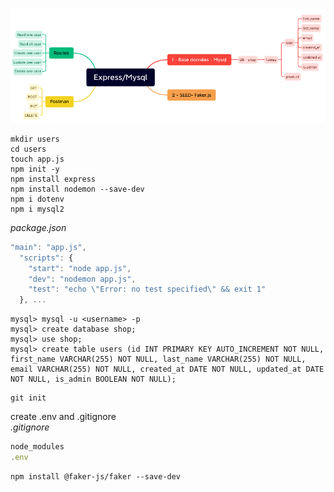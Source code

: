 ![scheme of project](./schema.png)

```
mkdir users
cd users
touch app.js
npm init -y
npm install express
npm install nodemon --save-dev
npm i dotenv
npm i mysql2
```
_package.json_

```js
"main": "app.js",
  "scripts": {
    "start": "node app.js",
    "dev": "nodemon app.js",
    "test": "echo \"Error: no test specified\" && exit 1"
  }, ...
```

```
mysql> mysql -u <username> -p
mysql> create database shop;
mysql> use shop;
mysql> create table users (id INT PRIMARY KEY AUTO_INCREMENT NOT NULL, first_name VARCHAR(255) NOT NULL, last_name VARCHAR(255) NOT NULL, email VARCHAR(255) NOT NULL, created_at DATE NOT NULL, updated_at DATE NOT NULL, is_admin BOOLEAN NOT NULL);
```

```
git init
```

create .env and .gitignore <br />
*.gitignore*
```js
node_modules
.env
```
```
npm install @faker-js/faker --save-dev
```
